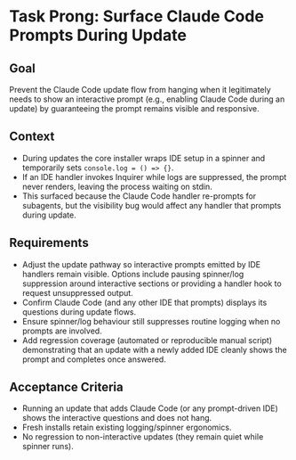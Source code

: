 # Task Prong: Surface Claude Code Prompts During Update

## Goal

Prevent the Claude Code update flow from hanging when it legitimately needs to show an interactive prompt (e.g., enabling Claude Code during an update) by guaranteeing the prompt remains visible and responsive.

## Context

- During updates the core installer wraps IDE setup in a spinner and temporarily sets `console.log = () => {}`.
- If an IDE handler invokes Inquirer while logs are suppressed, the prompt never renders, leaving the process waiting on stdin.
- This surfaced because the Claude Code handler re-prompts for subagents, but the visibility bug would affect any handler that prompts during update.

## Requirements

- Adjust the update pathway so interactive prompts emitted by IDE handlers remain visible. Options include pausing spinner/log suppression around interactive sections or providing a handler hook to request unsuppressed output.
- Confirm Claude Code (and any other IDE that prompts) displays its questions during update flows.
- Ensure spinner/log behaviour still suppresses routine logging when no prompts are involved.
- Add regression coverage (automated or reproducible manual script) demonstrating that an update with a newly added IDE cleanly shows the prompt and completes once answered.

## Acceptance Criteria

- Running an update that adds Claude Code (or any prompt-driven IDE) shows the interactive questions and does not hang.
- Fresh installs retain existing logging/spinner ergonomics.
- No regression to non-interactive updates (they remain quiet while spinner runs).

